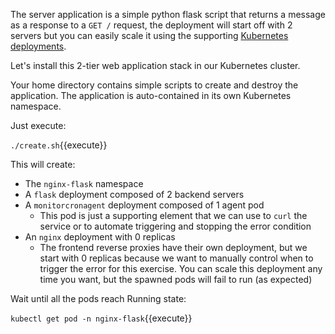 The server application is a simple python flask script that returns a message as a response to a `GET /` request,  the deployment will start off with 2 servers but you can easily scale it using the supporting [Kubernetes deployments](https://kubernetes.io/docs/concepts/workloads/controllers/deployment/#scaling-a-deployment).

Let's install this 2-tier web application stack in our Kubernetes cluster.

Your home directory contains simple scripts to create and destroy the application. The application is auto-contained in its own Kubernetes namespace.

Just execute:

`./create.sh`{{execute}}

This will create:

- The `nginx-flask` namespace
- A `flask` deployment composed of 2 backend servers
- A `monitorcronagent` deployment composed of 1 agent pod
  - This pod is just a supporting element that we can use to `curl` the service or to automate triggering and stopping the error condition
- An `nginx` deployment with 0 replicas
  - The frontend reverse proxies have their own deployment, but we start with 0 replicas because we want to manually control when to trigger the error for this exercise. You can scale this deployment any time you want, but the spawned pods will fail to run (as expected)

Wait until all the pods reach Running state:

`kubectl get pod -n nginx-flask`{{execute}}
